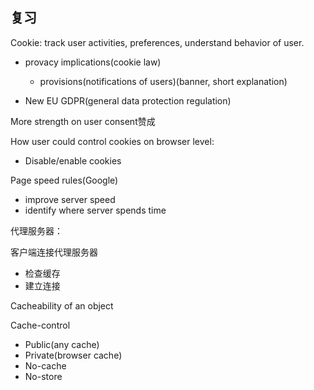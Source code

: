 ## 复习

Cookie: track user activities, preferences, understand behavior of user.

* provacy implications(cookie law)
	* provisions(notifications of users)(banner, short explanation)

* New EU GDPR(general data protection regulation)

More strength on user consent赞成

How user could control cookies on browser level:

* Disable/enable cookies

Page speed rules(Google)

* improve server speed
* identify where server spends time

代理服务器：

客户端连接代理服务器

* 检查缓存
* 建立连接

Cacheability of an object

Cache-control

* Public(any cache)
* Private(browser cache)
* No-cache
* No-store
